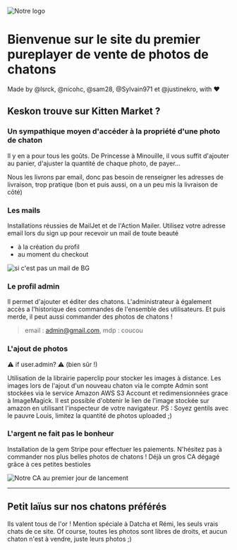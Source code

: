 ![Notre logo](https://github.com/justinekro/thp-ecommerce/blob/master/app/assets/images/cat_logo.png "Notre logo")

# Bienvenue sur le site du premier pureplayer de vente de photos de chatons

Made by @lsrck, @nicohc, @sam28, @Sylvain971 et @justinekro, with ❤️

## Keskon trouve sur Kitten Market ?

### Un sympathique moyen d'accéder à la propriété d'une photo de chaton

Il y en a pour tous les goûts. De Princesse à Minouille, il vous suffit d'ajouter au panier, d'ajuster la quantité de chaque photo, de payer... 

Nous les livrons par email, donc pas besoin de renseigner les adresses de livraison, trop pratique (bon et puis aussi, on a un peu mis la livraison de côté)

### Les mails

Installations réussies de MailJet et de l'Action Mailer. Utilisez votre adresse email lors du sign up pour recevoir un mail de toute beauté 
* à la création du profil
* au moment du checkout

![si c'est pas un mail de BG](https://github.com/justinekro/thp-ecommerce/blob/master/app/assets/images/readme/mailjet.png "Si c'est pas un mail de BG")


### Le profil admin

Il permet d'ajouter et éditer des chatons. L'administrateur à également accès a l'historique des commandes de l'ensemble des utilisateurs. Et puis merde, il peut aussi commander des photos de chatons ! 

> email : admin@gmail.com, mdp : coucou 


### L'ajout de photos

⚠ if user.admin? ⚠️ (bien sûr !)

Utilisation de la librairie paperclip pour stocker les images à distance. Les images lors de l'ajout d'un nouveau chaton via le compte Admin sont stockées via le service Amazon AWS S3 Account et redimensionnées grace à ImageMagick. 
Il est possible d'obtenir le lien de l'image stockée sur amazon en utilisant l'inspecteur de votre navigateur.
PS : Soyez gentils avec le pauvre Louis, limitez la quantité de photos uploaded ;)

### L'argent ne fait pas le bonheur

Installation de la gem Stripe pour effectuer les paiements. N'hésitez pas à commander nos plus belles photos de chatons ! 
Déjà un gros CA dégagé grâce à ces petites bestioles

![Notre CA au premier jour de lancement](https://github.com/justinekro/thp-ecommerce/blob/master/app/assets/images/readme/stripe.png "Notre CA au premier jour de lancement")

---

## Petit laïus sur nos chatons préférés

Ils valent tous de l'or ! Mention spéciale à Datcha et Rémi, les seuls vrais chats de ce site. Of course, toutes les photos sont libres de droits, et aucun chaton n'est à vendre, juste leurs photos ;)

